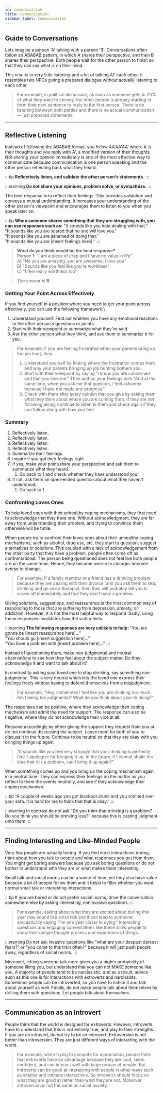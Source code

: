 ```yaml
---
id: communication
title: Communication
sidebar_label: Communication
---
```


## Guide to Conversations
Lets imagine a person 'A' talking with a person 'B'. Conversations often follow an ABABAB pattern, in which A shares their perspective, and then B shares their perspective. Both people wait for the other person to finish so that they can say what is on their mind.

This results in very little listening and a lot of talking AT each other. It resembles two NPCs giving a prepared dialogue without actually listening to each other.

> For example, in political discussion, as soon as someone gets to 20% of what they want to convey, the other person is already starting to form their next sentence to reply to the first person. There is no listening between both parties and there is no actual communication — just prepared statements.

---

## Reflective Listening
Instead of following the ABABAB format, you follow AA'AA'AA' where A is their thoughts and you reply with A', a modified version of their thoughts. Not sharing your opinion immediately is one of the most effective way to communicate because communication is one person speaking and the other person reflecting back what they heard.

:::tip
**Reflectively listen, and validate the other person's statements.**
:::

:::warning
**Do not share your opinions, problem solve, or sympathize.**
:::

The best response is to reflect their feelings. This provides validation and conveys a mutual understanding. It increases your understanding of the other person's viewpoint and encourages them to listen to you when you speak later on.

:::tip
**When someone shares something that they are struggling with, you can use responses such as:**
"It sounds like you hate dealing with that."  
"It sounds like you are scared that no one will love you."  
"It sounds like you are ashamed of doing that."  
"It sounds like you are [insert feelings here]."
:::

> **What do you think would be the best response?**  
> Person 1: "I am a piece of crap and I have no value in life"  
> A) "No you are amazing, you are awesome, I love you"  
> B) "Sounds like you feel like you're worthless"  
> C) "I feel really worthless too"

> The answer is **B**

### Getting Your Point Across Effectively
If you find yourself in a position where you need to get your point across effectively, you can use the following framework.\

1. Understand yourself. Find out whether you have any emotional reactions to the other person's questions or points.
2. Start with their viewpoint or summarize what they've said.
3. Ask the other person what they think, and ask them to summarize it for you.

> For example, if you are feeling frustrated when your parents bring up the job hunt, then
> 
> 1. Understand yourself by finding where the frustration comes from and why your parents bringing up job hunting bothers you.
> 2. Start with their viewpoint by saying "I know you are concerned and that you love me." Then add on your feelings with "And at the same time, when you ask me that question, I feel ashamed because I have not made any progress."
> 3. Check with them after every opinion that you give by asking them what they think about where you are coming from. If they are not following along, continue to listen to them and check again if they can follow along with how you feel.

### Summary
1. Reflectively listen.
2. Reflectively listen.
3. Reflectively listen.
4. Reflectively listen.
5. Summarize their feelings.
6. Inquire if you got their feelings right.
7. If yes, make your point/share your perspective and ask them to summarize what they heard.
    1. Go back to 1 and check whether they have understood you.
8. If not, ask them an open-ended question about what they haven't understood.
    1. Go back to 1.

### Confronting Loves Ones
To help loved ones with their unhealthy coping mechanisms, they first need to acknowledge that they have one. Without acknowledgment, they are far away from understanding their problem, and trying to convince them otherwise will be futile.

When people try to confront their loves ones about their unhealthy coping mechanisms, such as alcohol, drug use, etc. they start to question, suggest alternatives or solutions. This coupled with a lack of acknowledgement from the other party that they have a problem, people often come off as confrontational. The person being questioned does not feel like both people are on the same team. Hence, they become averse to changes become averse to change.

> For example, if a family member or a friend has a drinking problem because they are dealing with their divorce, and you ask them to stop drinking and go see a therapist, then they will probably tell you to screw off immediately and that they don't have a problem.

Giving solutions, suggestions, and reassurance is the most common way of responding to those that are suffering from depression, anxiety, or addiction. However, it is not the most helpful way to respond. Sadly, using these responses invalidates how the victim feels.

:::warning
**The following responses are very unlikely to help:**
"You are gonna be [insert reassurance here]...”   
"You should go [insert suggestion here]..."  
"You have a problem with [insert problem here]..."
:::

Instead of questioning them, make non-judgmental and neutral observations to see how they feel about the subject matter. Do they acknowledge it and want to talk about it?

In contrast to asking your loved one to stop drinking, say something non-judgmental. This is very neutral which lets the loved one express their feelings freely without having to defend themselves from a misjudgment.

> For example, “Hey, sometimes I feel like you are drinking too much. Am I being too judgmental? What do you think about your drinking?“

The responses can be positive, where they acknowledge their coping mechanism and admit the need for support. The response can also be negative, where they do not acknowledge their vice at all.

Respond accordingly by either giving the support they request from you or do not continue discussing the subject. Leave room for both of you to discuss it in the future. Continue to be neutral so that they are okay with you bringing things up again.

> "It sounds like you feel very strongly that your drinking is perfectly fine. I apologize for bringing it up. In the future, if I cannot shake the idea that it is a problem, can I bring it up again?”

When something comes up and you bring up the coping mechanism again in a neutral tone. They can express their feelings on the matter as you reflect to them the events neutrally, and see if they acknowledge their coping mechanism.

:::tip
“A couple of weeks ago you got blackout drunk and you vomited over your sofa. It is hard for me to think that that is okay.”
:::

:::warning
In contrast do not ask “Do you think that drinking is a problem? Do you think you should be drinking less?” because this is casting judgment onto them.
:::

---

## Finding Interesting and Like-Minded People
Very few people are actually boring. If you find most interactions boring, think about how you talk to people and what responses you get from them. You might get boring answers because you ask boring questions or do not bother to understand who they are or what makes them interesting.

Small talk and social norms can be a waste of time, yet they also have value because a lot of people follow them and it helps to filter whether you want normal small talk or interesting interactions.

:::tip
If you are bored or do not prefer social norms, drive the conversation somewhere else by asking interesting, noninvasive questions.
:::

> For example, asking about what they are excited about during this year may sound like small talk and it can lead to someone sarcastically saying “I’m one year closer to dying.” Interesting questions and engaging conversations like these allow people to show their unique thought process and experience of things.

:::warning
Do not ask invasive questions like “what are your deepest darkest fears?” or "you come to this train often?” because it will just push people away, regardless of social norms.
:::

Moreover, letting someone talk more gives you a higher probability of someone liking you, but understand that you can not MAKE someone like you. A majority of people tend to be narcissistic, and as a result, advice such as this one is for interactions with extroverts and narcissists. Sometimes people can be introverted, so you have to notice it and talk about yourself as well. Finally, do not make people talk about themselves by drilling them with questions. Let people talk about themselves.

---

## Communication as an Introvert
People think that the world is designed for extroverts. However, introverts have to understand that this is not entirely true, and play to their strengths. If you are an introvert, do not try to be an extrovert. Extroversion is not better than introversion. They are just different ways of interacting with the world.

> For example, when trying to compete for a promotion, people think that extroverts have an advantage because they are loud, seem confident, and can interact well with large groups of people. But introverts can be good at interacting with people in other ways such as smaller and intimate interactions. So introverts should focus on what they are good at rather than what they are not. Moreover, introversion is not the same as social anxiety.